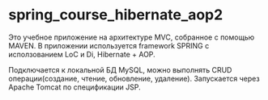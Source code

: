 # spring_course_hibernate_aop2

Это учебное приложение на архитектуре MVC, собранное с помощью MAVEN. В приложении используется framework SPRING с исползованием LoС и Di, Hibernate + AOP.

Подключается к локальной БД MySQL, можно выполнять CRUD операции(создание, чтение, обновление, удаление). Запускается через Apache Tomcat по спецификации JSP.
